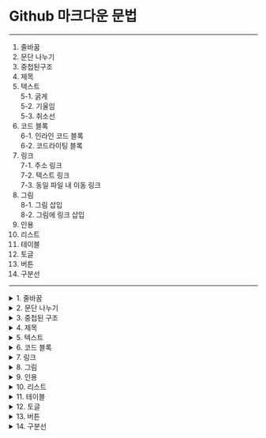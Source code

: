 # Github 마크다운 문법  
---

 1. 줄바꿈
 2. 문단 나누기
 3. 중첩된구조
 4. 제목
 5. 텍스트<br>
    5-1. 굵게<br>
    5-2. 기울임<br>
    5-3. 취소선<br>
 6. 코드 블록<br>
    6-1. 인라인 코드 블록<br>
    6-2. 코드라이팅 블록<br>
 7. 링크<br>
    7-1. 주소 링크<br>
    7-2. 텍스트 링크<br>
    7-3. 동일 파일 내 이동 링크<br>
 8. 그림<br>
    8-1. 그림 삽입<br>
    8-2. 그림에 링크 삽입<br>
 9. 인용
 10. 리스트
 11. 테이블
 12. 토글
 13. 버튼
 14. 구분선


---

<details>
 <summary>1. 줄바꿈</summary>
 <div markdown = "1">
  
  ---
  
  ---
  
  ---
  
  ---
 </div>
</details>
 
 
<details>
 <summary>2. 문단 나누기</summary>
 <div markdown = "2">
  
  ---
  
  ---
  
  ---
  
  ---
 </div>
</details>
 
 
<details>
 <summary>3. 중첩된 구조</summary>
 <div markdown = "3">
  
  ---
  
  ---
  
  ---
  
  ---

 </div>
</details>
 
 
<details>
 <summary>4. 제목</summary>
 <div markdown = "4">
  
  ---
  
  ---
  
  ```
  # h1
  ## h2
  ### h3
  #### h4
  ##### h5
  ###### h6
  ####### h7  =  X ( h6까지만 가능 )
  ```
  # h1
  ## h2
  ### h3
  #### h4
  ##### h5
  ###### h6
  ####### h7  =  X ( h6까지만 가능 )
  
---
  
  ---
  
 </div>
</details>
 
 
<details>
 <summary>5. 텍스트</summary>
 <div markdown = "5">
  
  ---
  
  ---
  
  #### **-1. 굵게**
  ```
  **텍스트**
  ```
  
  #### *-2. 기울임*
  ***텍스트***
  ```
  *텍스트*
  ***텍스트***
  ```
  
  #### ~~-3. 취소선~~
  ```
  ~~텍스트~~
  ```
  
  ---
  
  ---
 </div>
</details>
 
 
<details>
 <summary>6. 코드 블록</summary>
 <div markdown = "6">
  
  ---
  
  ---
  -1. 인라인 코드 블록
  
  ``` `인라인 코드 블록` ```
  
  -2. 코드라이팅 블록
  
  ```
  \```c
  #include <stdio.h>
  
  int main(void) {
   printf("Hello World");
  }
  \```
  ```
  
  ```c
  #include <stdio.h>
  
  int main(void) {
   printf("Hello World");
  }
  ```
  
  ---
  
  ---
 </div>
</details>
 
 
<details>
 <summary>7. 링크</summary>
 <div markdown = "7">
  
  ---
  
  ---
  -1. 주소 링크
  
  <http://www.naver.com/>
  
  `<http://www.naver.com/>`
  
  -2. 텍스트 링크
  
  [텍스트](http://www.naver.com/)
  
  `[텍스트](http://www.naver.com/)`
  
  -3. 동일 파일 내 이동 링크
  
  [최상단으로 이동](https://github.com/beraGithub/SungJun/blob/main/%EA%B3%B5%EB%B6%80%EC%9E%90%EB%A3%8C/github/2.%20MarkDown.md#github-%EB%A7%88%ED%81%AC%EB%8B%A4%EC%9A%B4-%EB%AC%B8%EB%B2%95)
  
  `[최상단으로 이동](제목 태그 복사)`
  
  ---
  
  ---
 </div>
</details>
 
 
<details>
 <summary>8. 그림</summary>
 <div markdown = "8">
  
  ---
  
  ---
  
  ---
  
  ---
 </div>
</details>
 
 
<details>
 <summary>9. 인용</summary>
 <div markdown = "9">
  
  ---
  
  ---
  
  ---
  
  ---
 </div>
</details>
 
 
<details>
 <summary>10. 리스트</summary>
 <div markdown = "10">
  
  ---
  
  ---
  
  -1. 순서 없는 리스트
  - 1
    * 2
      + 3 
    * 4
  - 5
  
  ```
  - 1
    * 2
      + 3 
    * 4
  - 5
  
  위치, 기호에 따라 다름
  ```
   
  -2. 순서 있는 리스트
  
1. 일  
   1. 일  
   2. 이  
      - 일  
   3. 삼  
2. 이 

  
  ```
1. 일  
   1. 일  
   2. 이  
      - 일  
   3. 삼  
2. 이 
  ```
  
  -3. 체크 리스트
  - [ ] 다시 살기
  - [X] 지금 살기
  
  ```
  - [ ] 다시 살기
  - [X] 지금 살기
  ```
  ---
  
  ---
 </div>
</details>
 
 
<details>
 <summary>11. 테이블</summary>
 <div markdown = "11">
  
  ---
  
  ---
  
  |**이름**|국적|성별|
  |:--|:-:|--:|
  |최성준|대한민국|남성|
  
  ```  
  |**이름**|국적|성별|
  |:--|:-:|--:|
  |최성준|대한민국|남성|
  
  |:--| 좌측정렬
  |:-:| 중앙정렬
  |--:| 우측정렬
  ```
  
  ---
  
  ---
 </div>
</details>
 
 
<details>
 <summary>12. 토글</summary>
 <div markdown = "12">
  
  ---
  
  ---
  <details>
   <summary>토글이름</summary>
   <div markdown = "Test">
    Context
   </div>
  </details>
  
  ```
  <details>
   <summary>토글이름</summary>
   <div markdown = "Test">
    Context
   </div>
  </details>
  ```
  
  ---
  
  ---
 </div>
</details>
  
 
<details>
 <summary>13. 버튼</summary>
 <div markdown = "13">
  
  ---
  
  ---
  
  <a href="#" class="btn">최상단으로1</a>
  
  
  ```
  <a href="#" class="btn">최상단으로</a>
  
  ```
  ---
  
  ---
 </div>
</details>
 
 
<details>
 <summary>14. 구분선</summary>
 <div markdown = "14">
  
  ---
  
  ---
  
  ```
  ***
  ---
  ```
  ---
  
  ---
 </div>
</details>
